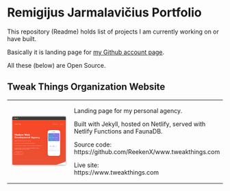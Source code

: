 Remigijus Jarmalavičius Portfolio
=================================

This repository (Readme) holds list of projects I am currently working on or have built.

Basically it is landing page for [my Github account page](https://github.com/ReekenX).

All these (below) are Open Source.

Tweak Things Organization Website
---------------------------------

<table width="100%">
  <tr>
    <td width="50%">
      <img src="https://raw.githubusercontent.com/ReekenX/portfolio/master/images/www.tweakthings.com.png" style="max-width:100%" />
    </td>
    <td width="50%">
      <p>Landing page for my personal agency.</p>
      <p>Built with Jekyll, hosted on Netlify, served with Netlify Functions and FaunaDB.</p>
      <p>Source code:<br/>https://github.com/ReekenX/www.tweakthings.com</p>
      <p>Live site:<br/>https://www.tweakthings.com</p>
    </td>
  </tr>
</table>
